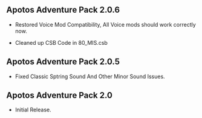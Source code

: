 
## Apotos Adventure Pack 2.0.6

- Restored Voice Mod Compatibility, All Voice mods should work correctly now.

- Cleaned up CSB Code in 80_MIS.csb


## Apotos Adventure Pack 2.0.5

- Fixed Classic Sptring Sound And Other Minor Sound Issues. 


## Apotos Adventure Pack 2.0

- Initial Release. 

